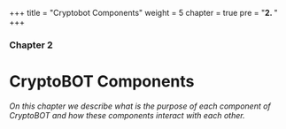 +++
title = "Cryptobot Components"
weight = 5
chapter = true
pre = "<b>2. </b>"
+++

### Chapter 2

# CryptoBOT Components

*On this chapter we describe what is the purpose of each component of CryptoBOT and how these components interact with each other.*
